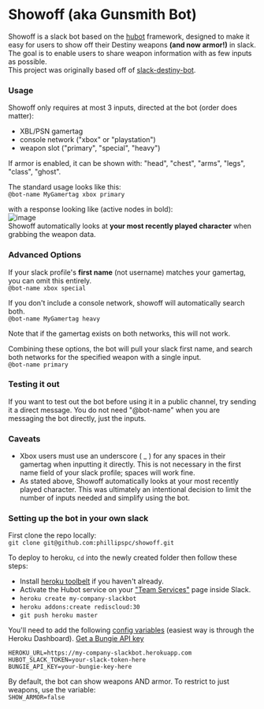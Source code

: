 # Showoff (aka Gunsmith Bot)

Showoff is a slack bot based on the [hubot](https://hubot.github.com/) framework, designed to make it easy for users to show off their Destiny weapons **(and now armor!)** in slack. The goal is to enable users to share weapon information with as few inputs as possible.  
This project was originally based off of [slack-destiny-bot](https://github.com/cprater/slack-destiny-bot).

### Usage

Showoff only requires at most 3 inputs, directed at the bot (order does matter):  
* XBL/PSN gamertag
* console network ("xbox" or "playstation")
* weapon slot ("primary", "special", "heavy")

If armor is enabled, it can be shown with: "head", "chest", "arms", "legs", "class", "ghost".

The standard usage looks like this:  
`@bot-name MyGamertag xbox primary`

with a response looking like (active nodes in bold):  
![image](https://cloud.githubusercontent.com/assets/11082871/14224924/604e45aa-f87c-11e5-9dbd-0c81fe46938c.png)  
Showoff automatically looks at **your most recently played character** when grabbing the weapon data.

### Advanced Options
If your slack profile's **first name** (not username) matches your gamertag, you can omit this entirely.  
`@bot-name xbox special`  

If you don't include a console network, showoff will automatically search both.  
`@bot-name MyGamertag heavy`

Note that if the gamertag exists on both networks, this will not work.  

Combining these options, the bot will pull your slack first name, and search both networks for the specified weapon with a single input.  
`@bot-name primary`

### Testing it out
If you want to test out the bot before using it in a public channel, try sending it a direct message. You do not need "@bot-name" when you are messaging the bot directly, just the inputs.

### Caveats
* Xbox users must use an underscore ( _ ) for any spaces in their gamertag when inputting it directly. This is not necessary in the first name field of your slack profile; spaces will work fine.
* As stated above, Showoff automatically looks at your most recently played character. This was ultimately an intentional decision to limit the number of inputs needed and simplify using the bot.

### Setting up the bot in your own slack
First clone the repo locally:  
`git clone git@github.com:phillipspc/showoff.git`

To deploy to heroku, `cd` into the newly created folder then follow these steps:

- Install [heroku toolbelt](https://toolbelt.heroku.com/) if you haven't already.
- Activate the Hubot service on your ["Team Services"](http://my.slack.com/services/new/hubot) page inside Slack.
- `heroku create my-company-slackbot`
- `heroku addons:create rediscloud:30`
- `git push heroku master`

You'll need to add the following [config variables](https://devcenter.heroku.com/articles/config-vars) (easiest way is through the Heroku Dashboard). [Get a Bungie API key](https://www.bungie.net/en/Application)

`HEROKU_URL=https://my-company-slackbot.herokuapp.com`  
`HUBOT_SLACK_TOKEN=your-slack-token-here`  
`BUNGIE_API_KEY=your-bungie-key-here`

By default, the bot can show weapons AND armor. To restrict to just weapons, use the variable:  
`SHOW_ARMOR=false`
